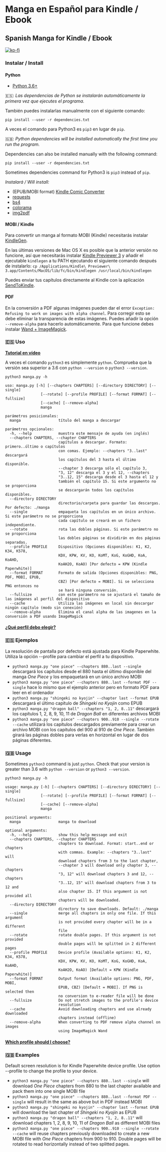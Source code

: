 # Manga en Español para Kindle / Ebook
## Spanish Manga for Kindle / Ebook

[![ko-fi](https://www.ko-fi.com/img/githubbutton_sm.svg)](https://ko-fi.com/carleslc)

### Instalar / Install

#### Python

- [Python 3.6+](https://www.python.org/downloads/)

🇪🇸:  *Las dependencias de Python se instalarán automáticamente la primera vez que ejecutes el programa.*

También puedes instalarlas manualmente con el siguiente comando:

```shell
pip install --user -r dependencies.txt
```

A veces el comando para Python3 es `pip3` en lugar de `pip`.

🇬🇧:  *Python dependencies will be installed automatically the first time you run the program.*

Dependencies can also be installed manually with the following command:

```shell
pip install --user -r dependencies.txt
```

Sometimes dependencies command for Python3 is `pip3` instead of `pip`.

*Instalará / Will install:*

- (EPUB/MOBI format) [Kindle Comic Converter](https://github.com/ciromattia/kcc)
- [requests](http://docs.python-requests.org/)
- [bs4](https://www.crummy.com/software/BeautifulSoup/bs4/doc/)
- [colorama](https://pypi.org/project/colorama/)
- [img2pdf](https://pypi.org/project/img2pdf/)

#### MOBI / Kindle

Para convertir un manga al formato MOBI (Kindle) necesitarás instalar [KindleGen](https://www.amazon.com/gp/feature.html?ie=UTF8&docId=1000765211).

En las últimas versiones de Mac OS X es posible que la anterior versión no funcione, así que necesitarás instalar [Kindle Previewer 3](https://www.amazon.com/gp/feature.html?ie=UTF8&docId=1003018611) y añadir el ejecutable `kindlegen` a tu PATH ejecutando el siguiente comando después de instalarlo: `cp /Applications/Kindle\ Previewer\ 3.app/Contents/MacOS/lib/fc/bin/kindlegen /usr/local/bin/kindlegen`

Puedes enviar tus capítulos directamente al Kindle con la aplicación [SendToKindle](https://www.amazon.com/gp/sendtokindle).

#### PDF

En la conversión a PDF algunas imágenes pueden dar el error `Exception: Refusing to work on images with alpha channel`. Para corregir esto se debe eliminar la transparencia de estas imágenes. Puedes añadir la opción `--remove-alpha` para hacerlo automáticamente. Para que funcione debes instalar [Wand + ImageMagick](http://docs.wand-py.org/en/0.6.1/guide/install.html).

### 🇪🇸 Uso

**[Tutorial en vídeo](https://www.youtube.com/watch?v=X6l1zvu6mfo)**

A veces el comando `python3` es simplemente `python`. Comprueba que la versión sea superior a 3.6 con `python --version` o `python3 --version`.

`python3 manga.py -h`

```
uso: manga.py [-h] [--chapters CHAPTERS] [--directory DIRECTORY] [--single]
                [--rotate] [--profile PROFILE] [--format FORMAT] [--fullsize]
                [--cache] [--remove-alpha]
                manga

parámetros posicionales:
  manga                 título del manga a descargar

parámetros opcionales:
  -h, --help            muestra este mensaje de ayuda (en inglés)
  --chapters CHAPTERS, --chapter CHAPTERS
                        capítulos a descargar. Formato: primero..último o capítulos
                        con comas. Ejemplo: --chapters "3..last" descargará
                        los capítulos del 3 hasta el último disponible.
                        --chapter 3 descarga sólo el capítulo 3,
                        "3, 12" descarga el 3 y el 12, --chapters
                        "3..12, 15" descarga desde el 3 hasta el 12 y
                        también el capítulo 15. Si este argumento no se proporciona
                        se descargarán todos los capítulos disponibles.
  --directory DIRECTORY
                        directorio/carpeta para guardar las descargas. Por defecto: ./manga
  --single              empaqueta los capítulos en un único archivo. Si este parámetro no se proporciona
                        cada capítulo se creará en un fichero independiente.
  --rotate              rota las dobles páginas. Si este parámetro no se proporciona
                        las dobles páginas se dividirán en dos páginas separadas.
  --profile PROFILE     Dispositivo (Opciones disponibles: K1, K2, K34, K578,
                        KDX, KPW, KV, KO, KoMT, KoG, KoGHD, KoA, KoAHD,
                        KoAH2O, KoAO) [Por defecto = KPW (Kindle Paperwhite)]
  --format FORMAT       Formato de salida (Opciones disponibles: PNG, PDF, MOBI, EPUB,
                        CBZ) [Por defecto = MOBI]. Si se selecciona PNG entonces no
                        se hará ninguna conversión.
  --fullsize            con este parámetro no se ajustará el tamaño de las imágenes al perfil del dispositivo
  --cache               Utiliza las imágenes en local sin descargar ningún capítulo (modo sin conexión)
  --remove-alpha        Elimina el canal alpha de las imagenes en la conversión a PDF usando ImageMagick
```

#### [¿Qué perfil debo elegir?](https://github.com/ciromattia/kcc/wiki/Profiles)

### 🇪🇸 Ejemplos

La resolución de pantalla por defecto está ajustada para Kindle Paperwhite. Utiliza la opción --profile para cambiar el perfil a tu dispositivo.

- `python3 manga.py "one piece" --chapters 880..last --single` descargará los capítulos desde el 880 hasta el último disponible del manga _One Piece_ y los empaquetará en un único archivo MOBI
- `python3 manga.py "one piece" --chapters 880..last --format PDF --single` hace lo mismo que el ejemplo anterior pero en formato PDF para leer en el ordenador
- `python3 manga.py "shingeki no kyojin" --chapter last --format EPUB` descargará el último capítulo de _Shingeki no Kyojin_ como EPUB
- `python3 manga.py "dragon ball" --chapters "1, 2, 8..11"` descargará los capítulos 1, 2, 8, 9, 10, 11 de _Dragon Ball_ en diferentes archivos MOBI
- `python3 manga.py "one piece" --chapters 900..910 --single --rotate --cache` utilizará los capítulos descargados previamente para crear un archivo MOBI con los capítulos del 900 al 910 de *One Piece*. También girará las páginas dobles para verlas en horizontal en lugar de dos páginas diferentes.

### 🇬🇧 Usage

Sometimes `python3` command is just `python`. Check that your version is greater than 3.6 with `python --version` or `python3 --version`.

`python3 manga.py -h`

```
usage: manga.py [-h] [--chapters CHAPTERS] [--directory DIRECTORY] [--single]
                [--rotate] [--profile PROFILE] [--format FORMAT] [--fullsize]
                [--cache] [--remove-alpha]
                manga

positional arguments:
  manga                 manga to download

optional arguments:
  -h, --help            show this help message and exit
  --chapters CHAPTERS, --chapter CHAPTERS
                        chapters to download. Format: start..end or chapters
                        with commas. Example: --chapters "3..last" will
                        download chapters from 3 to the last chapter,
                        --chapter 3 will download only chapter 3, --chapters
                        "3, 12" will download chapters 3 and 12, --chapters
                        "3..12, 15" will download chapters from 3 to 12 and
                        also chapter 15. If this argument is not provided all
                        chapters will be downloaded.
  --directory DIRECTORY
                        directory to save downloads. Default: ./manga
  --single              merge all chapters in only one file. If this argument
                        is not provided every chapter will be in a different
                        file
  --rotate              rotate double pages. If this argument is not provided
                        double pages will be splitted in 2 different pages
  --profile PROFILE     Device profile (Available options: K1, K2, K34, K578,
                        KDX, KPW, KV, KO, KoMT, KoG, KoGHD, KoA, KoAHD,
                        KoAH2O, KoAO) [Default = KPW (Kindle Paperwhite)]
  --format FORMAT       Output format (Available options: PNG, PDF, MOBI,
                        EPUB, CBZ) [Default = MOBI]. If PNG is selected then
                        no conversion to e-reader file will be done
  --fullsize            Do not stretch images to the profile's device
                        resolution
  --cache               Avoid downloading chapters and use already downloaded
                        chapters instead (offline)
  --remove-alpha        When converting to PDF remove alpha channel on images
                        using ImageMagick Wand
```

#### [Which profile should I choose?](https://github.com/ciromattia/kcc/wiki/Profiles)

### 🇬🇧 Examples

Default screen resolution is for Kindle Paperwhite device profile. Use option --profile to change the profile to your device.

- `python3 manga.py "one piece" --chapters 880..last --single` will download _One Piece_ chapters from 880 to the last chapter available and pack them into one single MOBI file
- `python3 manga.py "one piece" --chapters 880..last --format PDF --single` will result in the same as above but in PDF instead MOBI
- `python3 manga.py "shingeki no kyojin" --chapter last --format EPUB` will download the last chapter of _Shingeki no Kyojin_ as EPUB
- `python3 manga.py "dragon ball" --chapters "1, 2, 8..11"` will download chapters 1, 2, 8, 9, 10, 11 of _Dragon Ball_ as different MOBI files
- `python3 manga.py "one piece" --chapters 900..910 --single --rotate --cache` will reuse chapters previously downloaded to create a new MOBI file with *One Piece* chapters from 900 to 910. Double pages will be rotated to read horizontally instead of two splitted pages.
